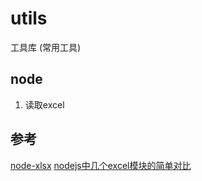 # utils
工具库 (常用工具)

## node

1. 读取excel



## 参考


[node-xlsx](https://www.npmjs.com/package/node-xlsx)
[nodejs中几个excel模块的简单对比](https://cnodejs.org/topic/5846c5914c17b38d35436412)